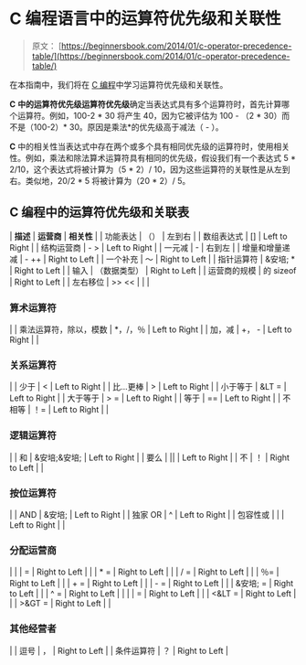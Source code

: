 # C 编程语言中的运算符优先级和关联性

> 原文： [https://beginnersbook.com/2014/01/c-operator-precedence-table/](https://beginnersbook.com/2014/01/c-operator-precedence-table/)

在本指南中，我们将在 [C 编程](https://beginnersbook.com/2014/01/c-tutorial-for-beginners-with-examples/)中学习运算符优先级和关联性。

**C**
**中的运算符优先级运算符优先级**确定当表达式具有多个运算符时，首先计算哪个运算符。例如，100-2 * 30 将产生 40，因为它被评估为 100 - （2 * 30）而不是（100-2）* 30。原因是乘法*的优先级高于减法（ - ）。

**C**
中的相关性当表达式中存在两个或多个具有相同优先级的运算符时，使用相关性。例如，乘法和除法算术运算符具有相同的优先级，假设我们有一个表达式 5 * 2/10，这个表达式将被计算为（5 * 2）/ 10，因为这些运算符的关联性是从左到右。类似地，20/2 * 5 将被计算为（20 * 2）/ 5。

## C 编程中的运算符优先级和关联表

| **描述** | **运营商** | **相关性** |
| 功能表达 | （） | 左到右 |
| 数组表达式 | [] | Left to Right |
| 结构运营商 | - &GT; | Left to Right |
| 一元减 | - | 右到左 |
| 增量和增量递减 | - ++ | Right to Left |
| 一个补充 | 〜 | Right to Left |
| 指针运算符 | &安培; * | Right to Left |
| 输入 | （数据类型） | Right to Left |
| 运营商的规模 | 的 sizeof | Right to Left |
| 左右移位 | &GT;&GT; &LT;&LT; |  |
| 

### **算术运算符**

 |
| 乘法运算符，除以，模数 | *，/，％ | Left to Right |
| 加，减 | +， - | Left to Right |
| 

### **关系运算符**

 |
| 少于 | &LT; | Left to Right |
| 比...更棒 | &GT; | Left to Right |
| 小于等于 | &LT = | Left to Right |
| 大于等于 | &GT; = | Left to Right |
| 等于 | == | Left to Right |
| 不相等 | ！= | Left to Right |
| 

### **逻辑运算符**

 |
| 和 | &安培;&安培; | Left to Right |
| 要么 | &#124;&#124; | Left to Right |
| 不 | ！ | Right to Left |
| 

### **按位运算符**

 |
| AND | &安培; | Left to Right |
| 独家 OR | ^ | Left to Right |
| 包容性或 | &#124; | Left to Right |
| 

### **分配运营商**

 |
|  | = | Right to Left |
|  | * = | Right to Left |
|  | / = | Right to Left |
|  | ％= | Right to Left |
|  | + = | Right to Left |
|  | - = | Right to Left |
|  | &安培; = | Right to Left |
|  | ^ = | Right to Left |
|  | &#124; = | Right to Left |
|  | &LT;&LT = | Right to Left |
|  | &GT;&GT = | Right to Left |
| 

### **其他经营者**

 |
| 逗号 | ， | Right to Left |
| 条件运算符 | ？ | Right to Left |